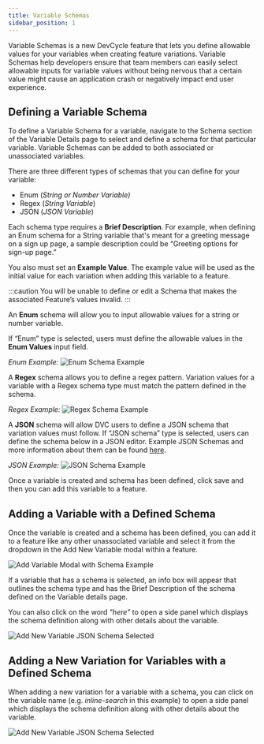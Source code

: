 ```yaml
---
title: Variable Schemas
sidebar_position: 1
---
```


Variable Schemas is a new DevCycle feature that lets you define allowable values for your variables when creating
feature variations. Variable Schemas help developers ensure that team members can easily select allowable inputs for
variable values without being nervous that a certain value might cause an application crash or negatively impact end
user experience.

## Defining a Variable Schema

To define a Variable Schema for a variable, navigate to the Schema section of the Variable Details page to select and
define a schema for that particular variable. Variable Schemas can be added to both associated or unassociated
variables.

There are three different types of schemas that you can define for your variable:

- Enum (_String or Number Variable)_
- Regex (_String Variable_)
- JSON (_JSON Variable_)

Each schema type requires a **Brief Description**. For example, when defining an Enum schema for a String variable
that's meant for a greeting message on a sign up page, a sample description could be “Greeting options for sign-up
page.”

You also must set an **Example Value**. The example value will be used as the initial value for each variation when
adding this variable to a feature.

:::caution You will be unable to define or edit a Schema that makes the associated Feature’s values invalid. :::

An **Enum** schema will allow you to input allowable values for a string or number variable.

If “Enum” type is selected, users must define the allowable values in the **Enum Values** input field.

_Enum Example:_ ![Enum Schema Example](/june-2023-enum-schema-example.png)

A **Regex** schema allows you to define a regex pattern. Variation values for a variable with a Regex schema type must
match the pattern defined in the schema.

_Regex Example:_ ![Regex Schema Example](/june-2023-regex-schema-example.png)

A **JSON** schema will allow DVC users to define a JSON schema that variation values must follow. If “JSON schema” type
is selected, users can define the schema below in a JSON editor. Example JSON Schemas and more information about them
can be found [here](https://json-schema.org/learn/miscellaneous-examples.html#basic).

_JSON Example:_ ![JSON Schema Example](/june-2023-json-schema-example.png)

Once a variable is created and schema has been defined, click save and then you can add this variable to a feature.

## Adding a Variable with a Defined Schema

Once the variable is created and a schema has been defined, you can add it to a feature like any other unassociated
variable and select it from the dropdown in the Add New Variable modal within a feature.

![Add Variable Modal with Schema Example](/june-2023-adding-variable-with-schema-modal.png)

If a variable that has a schema is selected, an info box will appear that outlines the schema type and has the Brief
Description of the schema defined on the Variable details page.

You can also click on the word _"here”_ to open a side panel which displays the schema definition along with other
details about the variable.

![Add New Variable JSON Schema Selected](/june-2023-add-new-variable-json-schema-selected.png)

## Adding a New Variation for Variables with a Defined Schema

When adding a new variation for a variable with a schema, you can click on the variable name (e.g. _inline-search_ in
this example) to open a side panel which displays the schema definition along with other details about the variable.

![Add New Variable JSON Schema Selected](/june-2023-add-new-variation-with-schema.png)
